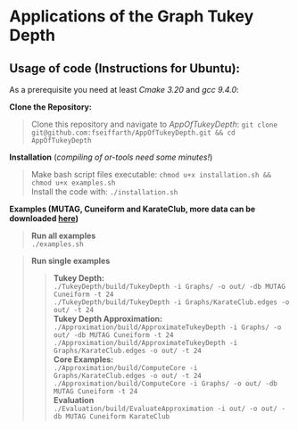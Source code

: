 # Applications of the Graph Tukey Depth

## Usage of code (Instructions for Ubuntu):

As a prerequisite you need at least *Cmake 3.20* and *gcc 9.4.0*:

**Clone the Repository:**

> Clone this repository and navigate to *AppOfTukeyDepth*: ```git clone git@github.com:fseiffarth/AppOfTukeyDepth.git && cd AppOfTukeyDepth```

**Installation** (*compiling of or-tools need some minutes!*)

> Make bash script files executable: ```chmod u+x installation.sh && chmod u+x examples.sh``` <br>
> Install the code with: ```./installation.sh```

**Examples (MUTAG, Cuneiform and KarateClub, more data can be downloaded [here](https://chrsmrrs.github.io/datasets/docs/datasets/))**

> **Run all examples**  <br>
> ```./examples.sh```

> **Run single examples** <br>
>> **Tukey Depth:** <br>
>> ```./TukeyDepth/build/TukeyDepth -i Graphs/ -o out/ -db MUTAG Cuneiform -t 24``` <br>
>> ```./TukeyDepth/build/TukeyDepth -i Graphs/KarateClub.edges -o out/ -t 24``` <br>
>>**Tukey Depth Approximation:** <br>
>> ```./Approximation/build/ApproximateTukeyDepth -i Graphs/ -o out/ -db MUTAG Cuneiform -t 24``` <br>
>> ```./Approximation/build/ApproximateTukeyDepth -i Graphs/KarateClub.edges -o out/ -t 24``` <br>
>> **Core Examples:** <br>
>> ```./Approximation/build/ComputeCore -i Graphs/KarateClub.edges -o out/ -t 24``` <br>
>> ```./Approximation/build/ComputeCore -i Graphs/ -o out/ -db MUTAG Cuneiform -t 24``` <br>
>> **Evaluation** <br>
>> ```./Evaluation/build/EvaluateApproximation -i out/ -o out/ -db MUTAG Cuneiform KarateClub```


